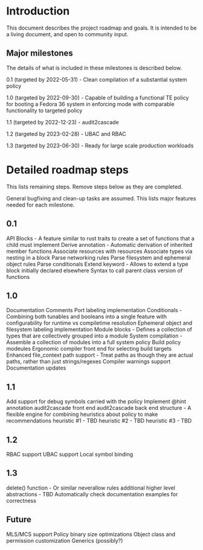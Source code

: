 # Introduction
This document describes the project roadmap and goals.  It is intended to be a living document, and open to community input.

## Major milestones
The details of what is included in these milestones is described below.

0.1 (targeted by 2022-05-31) - Clean compilation of a substantial system policy

1.0 (targeted by 2022-09-30) - Capable of building a functional TE policy for booting a Fedora 36 system in enforcing mode with comparable functionality to targeted policy

1.1 (targeted by 2022-12-23) - audit2cascade

1.2 (targeted by 2023-02-28) - UBAC and RBAC

1.3 (targeted by 2023-06-30) - Ready for large scale production workloads

# Detailed roadmap steps
This lists remaining steps.  Remove steps below as they are completed.

General bugfixing and clean-up tasks are assumed.  This lists major features needed for each milestone.

## 0.1
API Blocks - A feature similar to rust traits to create a set of functions that a child must implement
Derive annotation - Automatic derivation of inherited member functions
Associate resources with resources
Associate types via nesting in a block
Parse networking rules
Parse filesystem and ephemeral object rules
Parse conditionals
Extend keyword - Allows to extend a type block initially declared elsewhere
Syntax to call parent class version of functions

## 1.0
Documentation Comments
Port labeling implementation
Conditionals - Combining both tunables and booleans into a single feature with configurability for runtime vs compiletime resolution
Ephemeral object and filesystem labeling implementation
Module blocks - Defines a collection of types that are collectively grouped into a module
System compilation - Assemble a collection of modules into a full system policy
Build policy modeules
Ergonomic compiler front end for selecting build targets
Enhanced file_context path support - Treat paths as though they are actual paths, rather than just strings/regexes
Compiler warnings support
Documentation updates

## 1.1
Add support for debug symbols carried with the policy
Implement @hint annotation
audit2cascade front end
audit2cascade back end structure - A flexible engine for combining heuristics about policy to make recommendations
heuristic #1 - TBD
heuristic #2 - TBD
heuristic #3 - TBD

## 1.2
RBAC support
UBAC support
Local symbol binding

## 1.3
delete() function - Or similar
neverallow rules
additional higher level abstractions - TBD
Automatically check documentation examples for correctness

## Future
MLS/MCS support
Policy binary size optimizations
Object class and permission customization
Generics (possibly?)
